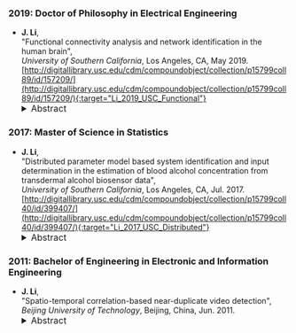 ### 2019: Doctor of Philosophy in Electrical Engineering

* **J. Li**,  
"Functional connectivity analysis and network identification in the human brain",  
*University of Southern California*, Los Angeles, CA, May 2019.  &nbsp; [<i class="fa fa-quote-right"></i>](/files/bib/Li_2019_USC_Functional.bib)  
[http://digitallibrary.usc.edu/cdm/compoundobject/collection/p15799coll89/id/157209/](http://digitallibrary.usc.edu/cdm/compoundobject/collection/p15799coll89/id/157209/){:target="Li_2019_USC_Functional"}  
  <details>
    <summary style="font-size:16px">Abstract</summary>
      <p style="margin-left: 20px; text-align: justify; font-size:16px">
      Brain connectivity is modeled as a complex, segregative and integrative network of connections between different brain regions. Studying functional brain connectivity can offer us an effective way to examine how different brain networks relate to human behaviors as well as how those networks may be altered in neurological diseases. However, measuring functional connectivity poses a variety of mathematical, signal processing and neuroscience challenges. First, a good high-level representation of the data is often required in order to obtain an accurate estimation of the functional connectivity, because most of the typically-used linear measures are not capable of capturing the true highly non-linear brain interactions. Second, the temporal stationarity of the time series assumed by most of the studies may not be realistic due to the dynamic nature of the brain. Hence, how to reliably estimate the spatial and temporal dynamics of functional connectivity simultaneously is a key challenge to us. Moreover, signals collected via almost all neuroimaging techniques are heavily corrupted with noise. The inherent low signal-to-noise ratio prevents us from obtaining a robust estimation of functional connectivity. In this work, we present and validate several novel approaches and methods to address some of the challenges in functional connectivity estimation and brain network identification problems. To address the high-level data representation issue, we defined a bio-electrical marker that can differentiate the epileptogenic zone from areas of propagation in patients with epilepsy. We discovered a specific ictal time-frequency pattern, referred as the “fingerprint”, in the epileptogenic zone which contains a combination of sharp spikes preceding multi-band fast activity concurrent with suppression of lower frequencies. We developed a novel machine learning system that automatically extracts each of these features, classifies electrode contacts as being within the epileptogenic zone or outside the epileptogenic zone and generates individualized epileptogenic zone predictions for each patient based on their anatomical magnetic resonance images. To address the dynamic brain network identification issue, we developed a rank-recursive scalable and robust sequential canonical polyadic decomposition framework that allows us to robustly discover brain networks which can overlap in both space and time in large-scale datasets. The robustness and scalability were achieved by using lower-rank solutions as the warm start to higher-rank decompositions. This scalable and robust sequential canonical polyadic decomposition framework is flexible in the sense that it is not only applicable to wavelet-transformed electroencephalography data but also to multi-subject asynchronous functional magnetic resonance imaging data if the data is temporally aligned across subjects using the BrainSync algorithm. To address the noise corruption issue, we described an optimization-based method that provides a means of systematically selecting the parameter for the temporal non-local means filtering. We further developed global PDF-based temporal non-local means, a novel data-driven optimized kernel function based on Bayes factor for the temporal non-local means filtering, which allows us to perform global filtering with improved noise reduction effects but without blurring adjacent functional regions. Applications of these proposed methods are illustrated using a variety of simulated as well as in-vivo clinical data.
      </p>
  </details>

### 2017: Master of Science in Statistics

* **J. Li**,  
"Distributed parameter model based system identification and input determination in the estimation of blood alcohol concentration from transdermal alcohol biosensor data",  
*University of Southern California*, Los Angeles, CA, Jul. 2017.  &nbsp; [<i class="fa fa-quote-right"></i>](/files/bib/Li_2017_USC_Distributed.bib)  
[http://digitallibrary.usc.edu/cdm/compoundobject/collection/p15799coll40/id/399407/](http://digitallibrary.usc.edu/cdm/compoundobject/collection/p15799coll40/id/399407/){:target="Li_2017_USC_Distributed"}  
  <details>
    <summary style="font-size:16px">Abstract</summary>
      <p style="margin-left: 20px; text-align: justify; font-size:16px">
      Methods for the estimation of blood or breath alcohol concentration (BAC/BrAC) from biosensor measured transdermal alcohol concentration (TAC) are developed, evaluated and compared. Specifically, a scheme based on a distributed parameter model with unbounded input and output for ethanol transport in the skin is compared to more conventional filtering/deconvolution techniques, one based on frequency domain methods, and the other on a time series approach using an autoregressive moving average (ARMA) input/output model. Our basis for comparison are five statistics of interest to alcohol researchers and clinicians: peak BAC/BrAC, time of peak BAC/BrAC, the ascending and descending slopes of the BAC/BrAC curve and area underneath the BAC/BrAC curve. It can be shown that the ARMA-based method yields the best estimation of the peak while the distributed parameter model produces the best estimation of the time of the peak. The Fourier-based method has the least variance out of the three and is computationally very efficient.
      </p>
  </details>

### 2011: Bachelor of Engineering in Electronic and Information Engineering

* **J. Li**,  
"Spatio-temporal correlation-based near-duplicate video detection",  
*Beijing University of Technology*, Beijing, China, Jun. 2011.  &nbsp; [<i class="fa fa-quote-right"></i>](/files/bib/Li_2011_BJUT_Spatio.bib)  
  <details>
    <summary style="font-size:16px">Abstract</summary>
      <p style="margin-left: 20px; text-align: justify; font-size:16px">
      视频拷贝检测是目前多媒体处理领域的前沿研究热点，在海量视频信息检索和版权保护等方面有着重要的应用价值。视频拷贝检测的实质在于判断不同的视频片段是否具有相同的内容，从而实现对特定视频内容的搜索、检测和跟踪。在视频拷贝检测技术领域，当前国内外的研究重点是寻找各种复杂的特征提取方法来提高拷贝检测的准确性。然而在实际应用中，最需要解决的问题是在大规模数据下，在保持检测的准确性、鲁棒性的同时，如何显著提高拷贝检测的速度。本论文提出了一种基于时空相关性的视频拷贝检测技术。该技术利用视频时间和空间的相关性，直接在压缩域进行视频拷贝检测，在不解压或者少解压的情况下，在保证检测准确性的同时，大大提高检测的速度。该方法的实现过程如下: 首先，从 MPEG-2 压缩码流中提取亮度、颜色、纹理、运动 以及显著图等信息，然后利用这些信息对待检测的两段视频进行粗略的镜头分割，使之成为视频段落，然后对压缩域中提取的各种特征信息并进行统计，依据某一准则进行比对，最后综合各种特征的对比结果，给出两段视频相似程度。实验结果表明，本文提出的基于时空相关性的视频拷贝检测算法能够在保证检测准确率的同时，有效地降低处理复杂度，提升检测效率，并对不同分辨率、不同质量、不同内容的视频均具有较强的鲁棒性。
      </p>
  </details>
